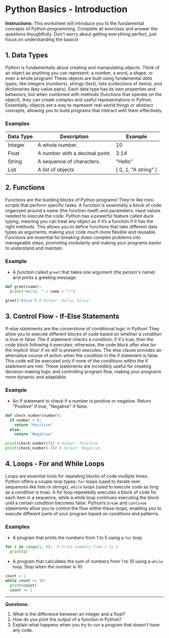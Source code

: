 # Python Basics - Introduction

**Instructions:** This worksheet will introduce you to the fundamental concepts of Python programming.
Complete all exercises and answer the questions thoughtfully.
Don’t worry about getting everything perfect, just focus on understanding the basics!

## **1. Data Types**

Python is fundamentally about creating and manipulating *objects*. Think of an object as anything you can represent: a number,
a word, a shape, or even a whole program! These objects are built using fundamental *data types*, like integers (numbers), 
strings (text), lists (collections of items), and dictionaries (key-value pairs). 
Each data type has its own properties and behaviors, but when combined with methods (functions that operate on the object),
they can create complex and useful representations in Python.  Essentially, objects are a way to represent real-world things
or abstract concepts, allowing you to build programs that interact with them effectively.

### Examples

| Data Type | Description | Example |
|---|---|---|
| Integer    | A whole number. | 10        |
| Float      | A number with a decimal point. | 3.14    |
| String     |  A sequence of characters. | "Hello" |
| List     |  A list of objects | [ 0, 1, "A string" ] |

## **2. Functions**

Functions are the building blocks of Python programs! They're like mini-scripts that perform specific tasks.
A function is essentially a block of code organized around a name (the function itself) and parameters: input values 
needed to execute the code.  Python has a powerful feature called duck typing, meaning you can treat any object as if 
it’s a function if it has the right methods. This allows you to define functions that take different data types as 
arguments, making your code much more flexible and reusable. Functions are essential for breaking down complex problems 
into manageable steps, promoting modularity and making your programs easier to understand and maintain.



### Example

*   A *function* called `greet` that takes one argument (the person's name) and prints a greeting message.
```python
def greet(name):
  print("Hello, " + name + "!")

greet("Alice") # Output: Hello, Alice!
```


## **3. Control Flow - If-Else Statements**

If-else statements are the cornerstone of conditional logic in Python! They allow you to execute different blocks 
of code based on whether a condition is true or false.  The if statement checks a condition; if it's true, then the
code block following it executes; otherwise, the code block after else (or the implicit ‘else’ if no elif is present)
executes. The else clause provides an alternative course of action when the condition in the if statement is false. This 
code will be executed only if none of the conditions within the if statement are met.  These statements are incredibly useful 
for creating decision-making logic and controlling program flow, making your programs more dynamic and adaptable.

### Example

*   An if statement to check if a number is positive or negative.  Return "Positive" if true, "Negative" if false.
```python
def check_number(number):
  if number > 0:
    return "Positive"
  else:
    return "Negative"

print(check_number(5)) # Output: Positive
print(check_number(-3)) # Output: Negative
```

## **4. Loops - For and While Loops**

Loops are essential tools for repeating blocks of code multiple times. Python offers a couple loop types: `for` loops 
(used to iterate over sequences like lists or strings), `while` loops (used to execute code as long as a condition is true).
A for loop repeatedly executes a block of code for each item in a sequence, while a while loop continues executing the block 
until a certain condition becomes false. Python’s `break` and `continue` statements allow you to control the flow within these 
loops, enabling you to execute different parts of your program based on conditions and patterns.

### Examples

*   A program that prints the numbers from 1 to 5 using a `for` loop.
```python
for i in range(1, 6):  # Print numbers from 1 to 5
  print(i)
```

*   A program that calculates the sum of numbers from 1 to 10 using a `while` loop.  Stop when the number is 10.
```python
count = 1
while count <= 10:
  print(count)
  count += 1
```

---

**Questions:**

1.  What is the difference between an integer and a float?
2.  How do you print the output of a function in Python?
3.  Explain what happens when you try to run a program that doesn’t have any code.
